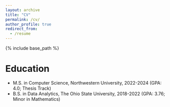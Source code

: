 ```yaml
---
layout: archive
title: "CV"
permalink: /cv/
author_profile: true
redirect_from:
  - /resume
---
```


{% include base_path %}

Education
======
* M.S. in Computer Science, Northwestern University, 2022-2024 (GPA: 4.0; Thesis Track)
* B.S. in Data Analytics, The Ohio State University, 2018-2022 (GPA: 3.76; Minor in Mathematics)


